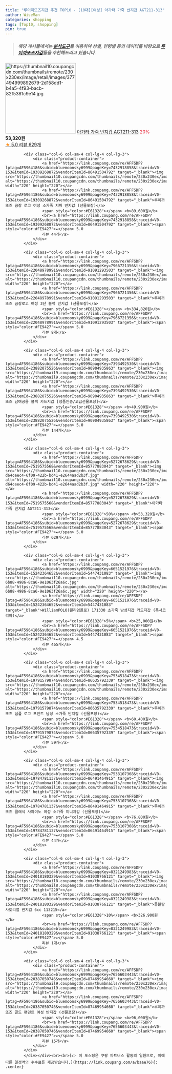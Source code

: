 ```yaml
---
title: "루이까또즈지갑 추천 TOP10 - [10대][여성] 아가타 가죽 반지갑 AGT211-313"
author: WiseMan
categories: shopping
tags: [Top10, shopping]
pin: true
---
```


> ##### 해당 게시물에서는 [**분석도구**](https://itemscout.io/)를 이용하여 **성별**, **연령별** 등의 데이터를 바탕으로 [**루이까또즈지갑**](https://link.coupang.com/a/baae76)들을 추천해드리고 있습니다.
<div class="container"><div class="row">
            <div class="col-6 col-sm-4 col-lg-4 col-lg-3">
                <div class="product-container">
                    <a href="https://link.coupang.com/re/AFFSDP?lptag=AF5964186&subid=bluemoonsky6999&pageKey=5272678629&traceid=V0-153&itemId=18642819111&vendorItemId=85777883058" target="_blank"><img src="https://thumbnail10.coupangcdn.com/thumbnails/remote/230x230ex/image/retail/images/377494999892679-2d158dd1-b4a5-4f93-bacb-82f5381c9e14.jpg" alt="https://thumbnail10.coupangcdn.com/thumbnails/remote/230x230ex/image/retail/images/377494999892679-2d158dd1-b4a5-4f93-bacb-82f5381c9e14.jpg" width="220" height="220"></a>
                    <a href="https://link.coupang.com/re/AFFSDP?lptag=AF5964186&subid=bluemoonsky6999&pageKey=5272678629&traceid=V0-153&itemId=18642819111&vendorItemId=85777883058" target="_blank">아가타 가죽 반지갑 AGT211-313</a>
                    <span style="color:#E61328">20%</span> <b>53,320원</b>
                    <br><a href="https://link.coupang.com/re/AFFSDP?lptag=AF5964186&subid=bluemoonsky6999&pageKey=5272678629&traceid=V0-153&itemId=18642819111&vendorItemId=85777883058" target="_blank"><span style="color:#FE9427">★</span> 5.0
                    리뷰 629개</a>
                </div>
            </div>
            
            <div class="col-6 col-sm-4 col-lg-4 col-lg-3">
                <div class="product-container">
                    <a href="https://link.coupang.com/re/AFFSDP?lptag=AF5964186&subid=bluemoonsky6999&pageKey=7432918858&traceid=V0-153&itemId=19309268872&vendorItemId=86491504792" target="_blank"><img src="https://thumbnail10.coupangcdn.com/thumbnails/remote/230x230ex/image/0820_amir_esrgan_inf80k_batch_7_max3k/e235/1caa495020cc37f841dd5b16638efbbed8379b0ce47931582ddcd154e518.png" alt="https://thumbnail10.coupangcdn.com/thumbnails/remote/230x230ex/image/0820_amir_esrgan_inf80k_batch_7_max3k/e235/1caa495020cc37f841dd5b16638efbbed8379b0ce47931582ddcd154e518.png" width="220" height="220"></a>
                    <a href="https://link.coupang.com/re/AFFSDP?lptag=AF5964186&subid=bluemoonsky6999&pageKey=7432918858&traceid=V0-153&itemId=19309268872&vendorItemId=86491504792" target="_blank">루이까또즈 금장 로고 여성 소가죽 지퍼 반지갑 (선물포장)</a>
                    <span style="color:#E61328"></span> <b>89,600원</b>
                    <br><a href="https://link.coupang.com/re/AFFSDP?lptag=AF5964186&subid=bluemoonsky6999&pageKey=7432918858&traceid=V0-153&itemId=19309268872&vendorItemId=86491504792" target="_blank"><span style="color:#FE9427">★</span> 5.0
                    리뷰 44개</a>
                </div>
            </div>
            
            <div class="col-6 col-sm-4 col-lg-4 col-lg-3">
                <div class="product-container">
                    <a href="https://link.coupang.com/re/AFFSDP?lptag=AF5964186&subid=bluemoonsky6999&pageKey=7966721356&traceid=V0-153&itemId=22048978991&vendorItemId=91091293503" target="_blank"><img src="https://thumbnail10.coupangcdn.com/thumbnails/remote/230x230ex/image/vendor_inventory/d6d7/a7bdc0beb9872843231eb561b54d3be44c6f000c64ffa3253de4ef70c976.jpg" alt="https://thumbnail10.coupangcdn.com/thumbnails/remote/230x230ex/image/vendor_inventory/d6d7/a7bdc0beb9872843231eb561b54d3be44c6f000c64ffa3253de4ef70c976.jpg" width="220" height="220"></a>
                    <a href="https://link.coupang.com/re/AFFSDP?lptag=AF5964186&subid=bluemoonsky6999&pageKey=7966721356&traceid=V0-153&itemId=22048978991&vendorItemId=91091293503" target="_blank">루이까또즈 금장로고 여성 3단 블랙 반지갑 (선물포장)</a>
                    <span style="color:#E61328"></span> <b>334,820원</b>
                    <br><a href="https://link.coupang.com/re/AFFSDP?lptag=AF5964186&subid=bluemoonsky6999&pageKey=7966721356&traceid=V0-153&itemId=22048978991&vendorItemId=91091293503" target="_blank"><span style="color:#FE9427">★</span> 5.0
                    리뷰 8개</a>
                </div>
            </div>
            
            <div class="col-6 col-sm-4 col-lg-4 col-lg-3">
                <div class="product-container">
                    <a href="https://link.coupang.com/re/AFFSDP?lptag=AF5964186&subid=bluemoonsky6999&pageKey=7393492530&traceid=V0-153&itemId=23882075526&vendorItemId=90904935863" target="_blank"><img src="https://thumbnail9.coupangcdn.com/thumbnails/remote/230x230ex/image/vendor_inventory/4606/ca772348d8d53fc8041f48474c01369373ca62dd65c155d531f9ea56a3ce.png" alt="https://thumbnail9.coupangcdn.com/thumbnails/remote/230x230ex/image/vendor_inventory/4606/ca772348d8d53fc8041f48474c01369373ca62dd65c155d531f9ea56a3ce.png" width="220" height="220"></a>
                    <a href="https://link.coupang.com/re/AFFSDP?lptag=AF5964186&subid=bluemoonsky6999&pageKey=7393492530&traceid=V0-153&itemId=23882075526&vendorItemId=90904935863" target="_blank">루이까또즈 남여공용 블랙 카드지갑 [정품인증/고급선물포장]</a>
                    <span style="color:#E61328"></span> <b>49,900원</b>
                    <br><a href="https://link.coupang.com/re/AFFSDP?lptag=AF5964186&subid=bluemoonsky6999&pageKey=7393492530&traceid=V0-153&itemId=23882075526&vendorItemId=90904935863" target="_blank"><span style="color:#FE9427">★</span> 5.0
                    리뷰 144개</a>
                </div>
            </div>
            
            <div class="col-6 col-sm-4 col-lg-4 col-lg-3">
                <div class="product-container">
                    <a href="https://link.coupang.com/re/AFFSDP?lptag=AF5964186&subid=bluemoonsky6999&pageKey=5272678629&traceid=V0-153&itemId=7519575568&vendorItemId=85777883043" target="_blank"><img src="https://thumbnail10.coupangcdn.com/thumbnails/remote/230x230ex/image/retail/images/2895833207424553-d64ceec4-6f09-422b-bd41-e2644aad2b3f.jpg" alt="https://thumbnail10.coupangcdn.com/thumbnails/remote/230x230ex/image/retail/images/2895833207424553-d64ceec4-6f09-422b-bd41-e2644aad2b3f.jpg" width="220" height="220"></a>
                    <a href="https://link.coupang.com/re/AFFSDP?lptag=AF5964186&subid=bluemoonsky6999&pageKey=5272678629&traceid=V0-153&itemId=7519575568&vendorItemId=85777883043" target="_blank">아가타 가죽 반지갑 AGT211-313</a>
                    <span style="color:#E61328">50%</span> <b>53,320원</b>
                    <br><a href="https://link.coupang.com/re/AFFSDP?lptag=AF5964186&subid=bluemoonsky6999&pageKey=5272678629&traceid=V0-153&itemId=7519575568&vendorItemId=85777883043" target="_blank"><span style="color:#FE9427">★</span> 5.0
                    리뷰 629개</a>
                </div>
            </div>
            
            <div class="col-6 col-sm-4 col-lg-4 col-lg-3">
                <div class="product-container">
                    <a href="https://link.coupang.com/re/AFFSDP?lptag=AF5964186&subid=bluemoonsky6999&pageKey=6651521976&traceid=V0-153&itemId=15242364652&vendorItemId=5447431083" target="_blank"><img src="https://thumbnail10.coupangcdn.com/thumbnails/remote/230x230ex/image/vendor_inventory/images/2018/07/23/17/9/337e49e5-6b88-4986-8ca6-9e1063f26a6c.jpg" alt="https://thumbnail10.coupangcdn.com/thumbnails/remote/230x230ex/image/vendor_inventory/images/2018/07/23/17/9/337e49e5-6b88-4986-8ca6-9e1063f26a6c.jpg" width="220" height="220"></a>
                    <a href="https://link.coupang.com/re/AFFSDP?lptag=AF5964186&subid=bluemoonsky6999&pageKey=6651521976&traceid=V0-153&itemId=15242364652&vendorItemId=5447431083" target="_blank">WilliamPOLO(윌리엄폴로) 171330 소가죽 남성지갑 카드지갑 (폭서코리아)</a>
                    <span style="color:#E61328">5%</span> <b>25,000원</b>
                    <br><a href="https://link.coupang.com/re/AFFSDP?lptag=AF5964186&subid=bluemoonsky6999&pageKey=6651521976&traceid=V0-153&itemId=15242364652&vendorItemId=5447431083" target="_blank"><span style="color:#FE9427">★</span> 4.5
                    리뷰 465개</a>
                </div>
            </div>
            
            <div class="col-6 col-sm-4 col-lg-4 col-lg-3">
                <div class="product-container">
                    <a href="https://link.coupang.com/re/AFFSDP?lptag=AF5964186&subid=bluemoonsky6999&pageKey=7534518473&traceid=V0-153&itemId=19791579874&vendorItemId=86635792339" target="_blank"><img src="https://thumbnail10.coupangcdn.com/thumbnails/remote/230x230ex/image/vendor_inventory/fd61/8fdbf655daf32fef3b2edb80c0a8bd9395902f22b791e1e32fe5570f52e6.png" alt="https://thumbnail10.coupangcdn.com/thumbnails/remote/230x230ex/image/vendor_inventory/fd61/8fdbf655daf32fef3b2edb80c0a8bd9395902f22b791e1e32fe5570f52e6.png" width="220" height="220"></a>
                    <a href="https://link.coupang.com/re/AFFSDP?lptag=AF5964186&subid=bluemoonsky6999&pageKey=7534518473&traceid=V0-153&itemId=19791579874&vendorItemId=86635792339" target="_blank">루이까또즈 심플 로고 포인트 남성 소가죽 반지갑 (선물포장)</a>
                    <span style="color:#E61328"></span> <b>60,400원</b>
                    <br><a href="https://link.coupang.com/re/AFFSDP?lptag=AF5964186&subid=bluemoonsky6999&pageKey=7534518473&traceid=V0-153&itemId=19791579874&vendorItemId=86635792339" target="_blank"><span style="color:#FE9427">★</span> 5.0
                    리뷰 59개</a>
                </div>
            </div>
            
            <div class="col-6 col-sm-4 col-lg-4 col-lg-3">
                <div class="product-container">
                    <a href="https://link.coupang.com/re/AFFSDP?lptag=AF5964186&subid=bluemoonsky6999&pageKey=7533107368&traceid=V0-153&itemId=19784781137&vendorItemId=86491464915" target="_blank"><img src="https://thumbnail10.coupangcdn.com/thumbnails/remote/230x230ex/image/0820_amir_esrgan_inf80k_batch_6_max3k/f158/9034bffafad52d39783796ff3ce48cbd152d203c405c9ee91ebe4a65b924.png" alt="https://thumbnail10.coupangcdn.com/thumbnails/remote/230x230ex/image/0820_amir_esrgan_inf80k_batch_6_max3k/f158/9034bffafad52d39783796ff3ce48cbd152d203c405c9ee91ebe4a65b924.png" width="220" height="220"></a>
                    <a href="https://link.coupang.com/re/AFFSDP?lptag=AF5964186&subid=bluemoonsky6999&pageKey=7533107368&traceid=V0-153&itemId=19784781137&vendorItemId=86491464915" target="_blank">루이까또즈 클래식 사파이노 여성 소가죽 미니지갑 (선물포장)</a>
                    <span style="color:#E61328"></span> <b>76,800원</b>
                    <br><a href="https://link.coupang.com/re/AFFSDP?lptag=AF5964186&subid=bluemoonsky6999&pageKey=7533107368&traceid=V0-153&itemId=19784781137&vendorItemId=86491464915" target="_blank"><span style="color:#FE9427">★</span> 5.0
                    리뷰 44개</a>
                </div>
            </div>
            
            <div class="col-6 col-sm-4 col-lg-4 col-lg-3">
                <div class="product-container">
                    <a href="https://link.coupang.com/re/AFFSDP?lptag=AF5964186&subid=bluemoonsky6999&pageKey=8321249983&traceid=V0-153&itemId=24018180329&vendorItemId=91038766121" target="_blank"><img src="https://thumbnail8.coupangcdn.com/thumbnails/remote/230x230ex/image/vendor_inventory/7b6c/294bf6c7708763b01305476faec9b509df3762ea123ed7fbabc63da31c2b.jpg" alt="https://thumbnail8.coupangcdn.com/thumbnails/remote/230x230ex/image/vendor_inventory/7b6c/294bf6c7708763b01305476faec9b509df3762ea123ed7fbabc63da31c2b.jpg" width="220" height="220"></a>
                    <a href="https://link.coupang.com/re/AFFSDP?lptag=AF5964186&subid=bluemoonsky6999&pageKey=8321249983&traceid=V0-153&itemId=24018180329&vendorItemId=91038766121" target="_blank">몽블랑 사토리얼 반지갑 6cc 113215</a>
                    <span style="color:#E61328">10%</span> <b>326,900원</b>
                    <br><a href="https://link.coupang.com/re/AFFSDP?lptag=AF5964186&subid=bluemoonsky6999&pageKey=8321249983&traceid=V0-153&itemId=24018180329&vendorItemId=91038766121" target="_blank"><span style="color:#FE9427">★</span> 5.0
                    리뷰 1개</a>
                </div>
            </div>
            
            <div class="col-6 col-sm-4 col-lg-4 col-lg-3">
                <div class="product-container">
                    <a href="https://link.coupang.com/re/AFFSDP?lptag=AF5964186&subid=bluemoonsky6999&pageKey=7656603443&traceid=V0-153&itemId=20387050746&vendorItemId=87469954660" target="_blank"><img src="https://thumbnail9.coupangcdn.com/thumbnails/remote/230x230ex/image/vendor_inventory/de41/24fedf2d6f84f4c5c8da33cb99a249c2a5c99f90351a2215c843d03284ef.jpg" alt="https://thumbnail9.coupangcdn.com/thumbnails/remote/230x230ex/image/vendor_inventory/de41/24fedf2d6f84f4c5c8da33cb99a249c2a5c99f90351a2215c843d03284ef.jpg" width="220" height="220"></a>
                    <a href="https://link.coupang.com/re/AFFSDP?lptag=AF5964186&subid=bluemoonsky6999&pageKey=7656603443&traceid=V0-153&itemId=20387050746&vendorItemId=87469954660" target="_blank">루이까또즈 골드 팬던트 여성 반지갑 (선물포장)</a>
                    <span style="color:#E61328"></span> <b>96,000원</b>
                    <br><a href="https://link.coupang.com/re/AFFSDP?lptag=AF5964186&subid=bluemoonsky6999&pageKey=7656603443&traceid=V0-153&itemId=20387050746&vendorItemId=87469954660" target="_blank"><span style="color:#FE9427">★</span> 5.0
                    리뷰 15개</a>
                </div>
            </div>
            </div></div><br><br>[👉 이 포스팅은 쿠팡 파트너스 활동의 일환으로, 이에 따른 일정액의 수수료를 제공받습니다.](https://link.coupang.com/a/baae76){: .center}